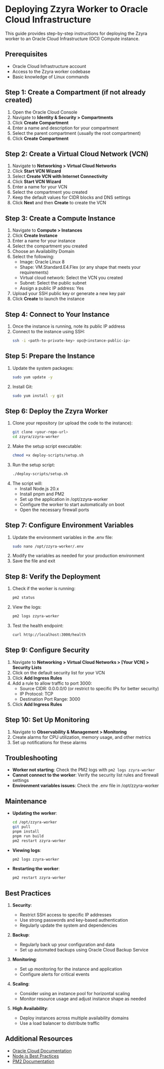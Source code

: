 # Deploying Zzyra Worker to Oracle Cloud Infrastructure

This guide provides step-by-step instructions for deploying the Zzyra worker to an Oracle Cloud Infrastructure (OCI) Compute instance.

## Prerequisites

- Oracle Cloud Infrastructure account
- Access to the Zzyra worker codebase
- Basic knowledge of Linux commands

## Step 1: Create a Compartment (if not already created)

1. Open the Oracle Cloud Console
2. Navigate to **Identity & Security > Compartments**
3. Click **Create Compartment**
4. Enter a name and description for your compartment
5. Select the parent compartment (usually the root compartment)
6. Click **Create Compartment**

## Step 2: Create a Virtual Cloud Network (VCN)

1. Navigate to **Networking > Virtual Cloud Networks**
2. Click **Start VCN Wizard**
3. Select **Create VCN with Internet Connectivity**
4. Click **Start VCN Wizard**
5. Enter a name for your VCN
6. Select the compartment you created
7. Keep the default values for CIDR blocks and DNS settings
8. Click **Next** and then **Create** to create the VCN

## Step 3: Create a Compute Instance

1. Navigate to **Compute > Instances**
2. Click **Create Instance**
3. Enter a name for your instance
4. Select the compartment you created
5. Choose an Availability Domain
6. Select the following:
   - Image: Oracle Linux 8
   - Shape: VM.Standard.E4.Flex (or any shape that meets your requirements)
   - Virtual cloud network: Select the VCN you created
   - Subnet: Select the public subnet
   - Assign a public IP address: Yes
7. Upload your SSH public key or generate a new key pair
8. Click **Create** to launch the instance

## Step 4: Connect to Your Instance

1. Once the instance is running, note its public IP address
2. Connect to the instance using SSH:
   ```bash
   ssh -i <path-to-private-key> opc@<instance-public-ip>
   ```

## Step 5: Prepare the Instance

1. Update the system packages:
   ```bash
   sudo yum update -y
   ```
2. Install Git:
   ```bash
   sudo yum install -y git
   ```

## Step 6: Deploy the Zzyra Worker

1. Clone your repository (or upload the code to the instance):
   ```bash
   git clone <your-repo-url>
   cd zzyra/zzyra-worker
   ```
2. Make the setup script executable:
   ```bash
   chmod +x deploy-scripts/setup.sh
   ```
3. Run the setup script:
   ```bash
   ./deploy-scripts/setup.sh
   ```
4. The script will:
   - Install Node.js 20.x
   - Install pnpm and PM2
   - Set up the application in /opt/zzyra-worker
   - Configure the worker to start automatically on boot
   - Open the necessary firewall ports

## Step 7: Configure Environment Variables

1. Update the environment variables in the .env file:
   ```bash
   sudo nano /opt/zzyra-worker/.env
   ```
2. Modify the variables as needed for your production environment
3. Save the file and exit

## Step 8: Verify the Deployment

1. Check if the worker is running:
   ```bash
   pm2 status
   ```
2. View the logs:
   ```bash
   pm2 logs zzyra-worker
   ```
3. Test the health endpoint:
   ```bash
   curl http://localhost:3000/health
   ```

## Step 9: Configure Security

1. Navigate to **Networking > Virtual Cloud Networks > [Your VCN] > Security Lists**
2. Click on the default security list for your VCN
3. Click **Add Ingress Rules**
4. Add a rule to allow traffic to port 3000:
   - Source CIDR: 0.0.0.0/0 (or restrict to specific IPs for better security)
   - IP Protocol: TCP
   - Destination Port Range: 3000
5. Click **Add Ingress Rules**

## Step 10: Set Up Monitoring

1. Navigate to **Observability & Management > Monitoring**
2. Create alarms for CPU utilization, memory usage, and other metrics
3. Set up notifications for these alarms

## Troubleshooting

- **Worker not starting**: Check the PM2 logs with `pm2 logs zzyra-worker`
- **Cannot connect to the worker**: Verify the security list rules and firewall settings
- **Environment variables issues**: Check the .env file in /opt/zzyra-worker

## Maintenance

- **Updating the worker**:
  ```bash
  cd /opt/zzyra-worker
  git pull
  pnpm install
  pnpm run build
  pm2 restart zzyra-worker
  ```
- **Viewing logs**:
  ```bash
  pm2 logs zzyra-worker
  ```
- **Restarting the worker**:
  ```bash
  pm2 restart zzyra-worker
  ```

## Best Practices

1. **Security**:

   - Restrict SSH access to specific IP addresses
   - Use strong passwords and key-based authentication
   - Regularly update the system and dependencies

2. **Backup**:

   - Regularly back up your configuration and data
   - Set up automated backups using Oracle Cloud Backup Service

3. **Monitoring**:

   - Set up monitoring for the instance and application
   - Configure alerts for critical events

4. **Scaling**:

   - Consider using an instance pool for horizontal scaling
   - Monitor resource usage and adjust instance shape as needed

5. **High Availability**:
   - Deploy instances across multiple availability domains
   - Use a load balancer to distribute traffic

## Additional Resources

- [Oracle Cloud Documentation](https://docs.oracle.com/en-us/iaas/Content/home.htm)
- [Node.js Best Practices](https://github.com/goldbergyoni/nodebestpractices)
- [PM2 Documentation](https://pm2.keymetrics.io/docs/usage/quick-start/)
